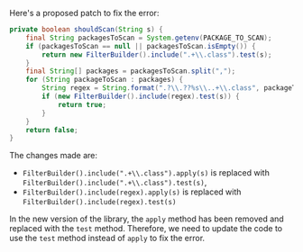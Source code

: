 Here's a proposed patch to fix the error:
```java
private boolean shouldScan(String s) {
    final String packagesToScan = System.getenv(PACKAGE_TO_SCAN);
    if (packagesToScan == null || packagesToScan.isEmpty()) {
        return new FilterBuilder().include(".+\\.class").test(s);
    }
    final String[] packages = packagesToScan.split(",");
    for (String packageToScan : packages) {
        String regex = String.format(".?\\.??%s\\..+\\.class", packageToScan);
        if (new FilterBuilder().include(regex).test(s)) {
            return true;
        }
    }
    return false;
}
```
The changes made are:

* `FilterBuilder().include(".+\\.class").apply(s)` is replaced with `FilterBuilder().include(".+\\.class").test(s)`,
* `FilterBuilder().include(regex).apply(s)` is replaced with `FilterBuilder().include(regex).test(s)`


In the new version of the library, the `apply` method has been removed and replaced with the `test` method. Therefore, we need to update the code to use the `test` method instead of `apply` to fix the error.